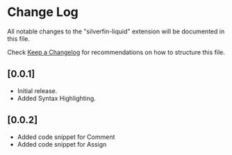 # Change Log

All notable changes to the "silverfin-liquid" extension will be documented in this file.

Check [Keep a Changelog](http://keepachangelog.com/) for recommendations on how to structure this file.

## [0.0.1]

- Initial release.
- Added Syntax Highlighting.

## [0.0.2]

- Added code snippet for Comment
- Added code snippet for Assign
